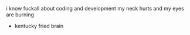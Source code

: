 i know fuckall about coding and development my neck hurts and my eyes are burning
- kentucky fried brain
